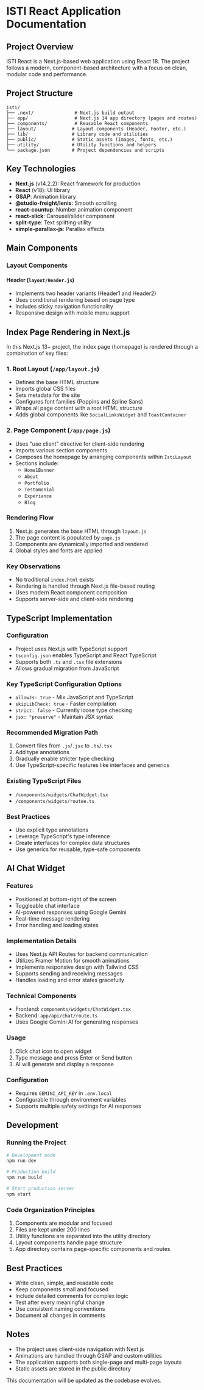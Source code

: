 # ISTI React Application Documentation

## Project Overview
ISTI React is a Next.js-based web application using React 18. The project follows a modern, component-based architecture with a focus on clean, modular code and performance.

## Project Structure

```
isti/
├── .next/               # Next.js build output
├── app/                 # Next.js 14 app directory (pages and routes)
├── components/          # Reusable React components
├── layout/             # Layout components (Header, Footer, etc.)
├── lib/                # Library code and utilities
├── public/             # Static assets (images, fonts, etc.)
├── utility/            # Utility functions and helpers
└── package.json        # Project dependencies and scripts
```

## Key Technologies

- **Next.js** (v14.2.2): React framework for production
- **React** (v18): UI library
- **GSAP**: Animation library
- **@studio-freight/lenis**: Smooth scrolling
- **react-countup**: Number animation component
- **react-slick**: Carousel/slider component
- **split-type**: Text splitting utility
- **simple-parallax-js**: Parallax effects

## Main Components

### Layout Components

#### Header (`layout/Header.js`)
- Implements two header variants (Header1 and Header2)
- Uses conditional rendering based on page type
- Includes sticky navigation functionality
- Responsive design with mobile menu support

## Index Page Rendering in Next.js

In this Next.js 13+ project, the index page (homepage) is rendered through a combination of key files:

### 1. Root Layout (`/app/layout.js`)
- Defines the base HTML structure
- Imports global CSS files
- Sets metadata for the site
- Configures font families (Poppins and Spline Sans)
- Wraps all page content with a root HTML structure
- Adds global components like `SocialLinksWidget` and `ToastContainer`

### 2. Page Component (`/app/page.js`)
- Uses "use client" directive for client-side rendering
- Imports various section components
- Composes the homepage by arranging components within `IstiLayout`
- Sections include:
  - `Home1Banner`
  - `About`
  - `Portfolio`
  - `Testomonial`
  - `Experiance`
  - `Blog`

### Rendering Flow
1. Next.js generates the base HTML through `layout.js`
2. The page content is populated by `page.js`
3. Components are dynamically imported and rendered
4. Global styles and fonts are applied

### Key Observations
- No traditional `index.html` exists
- Rendering is handled through Next.js file-based routing
- Uses modern React component composition
- Supports server-side and client-side rendering

## TypeScript Implementation

### Configuration
- Project uses Next.js with TypeScript support
- `tsconfig.json` enables TypeScript and React TypeScript
- Supports both `.ts` and `.tsx` file extensions
- Allows gradual migration from JavaScript

### Key TypeScript Configuration Options
- `allowJs: true` - Mix JavaScript and TypeScript
- `skipLibCheck: true` - Faster compilation
- `strict: false` - Currently loose type checking
- `jsx: "preserve"` - Maintain JSX syntax

### Recommended Migration Path
1. Convert files from `.js`/`.jsx` to `.ts`/`.tsx`
2. Add type annotations
3. Gradually enable stricter type checking
4. Use TypeScript-specific features like interfaces and generics

### Existing TypeScript Files
- `/components/widgets/ChatWidget.tsx`
- `/components/widgets/routee.ts`

### Best Practices
- Use explicit type annotations
- Leverage TypeScript's type inference
- Create interfaces for complex data structures
- Use generics for reusable, type-safe components

## AI Chat Widget

### Features
- Positioned at bottom-right of the screen
- Toggleable chat interface
- AI-powered responses using Google Gemini
- Real-time message rendering
- Error handling and loading states

### Implementation Details
- Uses Next.js API Routes for backend communication
- Utilizes Framer Motion for smooth animations
- Implements responsive design with Tailwind CSS
- Supports sending and receiving messages
- Handles loading and error states gracefully

### Technical Components
- Frontend: `components/widgets/ChatWidget.tsx`
- Backend: `app/api/chat/route.ts`
- Uses Google Gemini AI for generating responses

### Usage
1. Click chat icon to open widget
2. Type message and press Enter or Send button
3. AI will generate and display a response

### Configuration
- Requires `GEMINI_API_KEY` in `.env.local`
- Configurable through environment variables
- Supports multiple safety settings for AI responses

## Development

### Running the Project
```bash
# Development mode
npm run dev

# Production build
npm run build

# Start production server
npm start
```

### Code Organization Principles
1. Components are modular and focused
2. Files are kept under 200 lines
3. Utility functions are separated into the utility directory
4. Layout components handle page structure
5. App directory contains page-specific components and routes

## Best Practices
- Write clean, simple, and readable code
- Keep components small and focused
- Include detailed comments for complex logic
- Test after every meaningful change
- Use consistent naming conventions
- Document all changes in comments

## Notes
- The project uses client-side navigation with Next.js
- Animations are handled through GSAP and custom utilities
- The application supports both single-page and multi-page layouts
- Static assets are stored in the public directory

This documentation will be updated as the codebase evolves.
